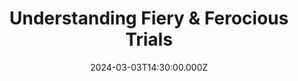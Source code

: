 ---
video:
  type: vimeo
  id: 918995097
speaker:
  permalink: bart-wilkins
  name: Bart Wilkins
title: Understanding Fiery & Ferocious Trials
image: https://i.imgur.com/ItHIiV1.png
date: 2024-03-03T14:30:00.000Z
---